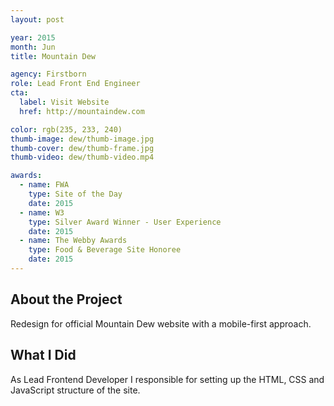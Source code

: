```yaml
---
layout: post

year: 2015
month: Jun
title: Mountain Dew

agency: Firstborn
role: Lead Front End Engineer
cta:
  label: Visit Website
  href: http://mountaindew.com

color: rgb(235, 233, 240)
thumb-image: dew/thumb-image.jpg
thumb-cover: dew/thumb-frame.jpg
thumb-video: dew/thumb-video.mp4

awards:
  - name: FWA
    type: Site of the Day
    date: 2015
  - name: W3
    type: Silver Award Winner - User Experience
    date: 2015
  - name: The Webby Awards
    type: Food & Beverage Site Honoree
    date: 2015
---
```


About the Project
-----------------
Redesign for official Mountain Dew website with a mobile-first approach.

What I Did
----------
As Lead Frontend Developer I responsible for setting up the HTML, CSS and JavaScript structure of the site.

